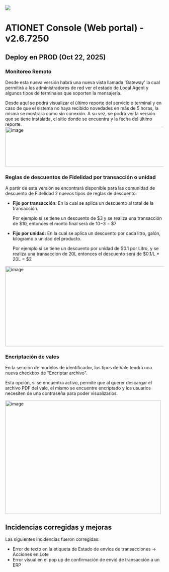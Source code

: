 <img src="https://github.com/Ationet/ationetdocs/raw/master/Content/Images/ATIOnetLogo_250x70.png" />
</p>

# ATIONET Console (Web portal) - v2.6.7250

## Deploy en PROD (Oct 22, 2025)

### Monitoreo Remoto
Desde esta nueva versión habrá una nueva vista llamada 'Gateway' la cual permitirá a los administradores de red ver el estado de Local Agent y algunos tipos de terminales que soporten la mensajería.

Desde aquí se podrá visualizar el último reporte del servicio o terminal y en caso de que el sistema no haya recibido novedades en más de 5 horas, la misma se mostrara como sin conexión.
A su vez, se podrá ver la versión que se tiene instalada, el sitio donde se encuentra y la fecha del último reporte.
<img width="873" height="127" alt="image" src="https://github.com/user-attachments/assets/ba80a809-c0c0-475e-92e9-2fd5697730b6" />

### Reglas de descuentos de Fidelidad por transacción o unidad
A partir de esta versión se encontrará disponible para las comunidad de descuento de Fidelidad 2 nuevos tipos de reglas de descuento: 
- **Fijo por transacción:** En la cual se aplica un descuento al total de la transacción.

  Por ejemplo si se tiene un descuento de $3 y se realiza una transacción de $10, entonces el monto final será de $10-$3 = $7
- **Fijo por unidad:** En la cual se aplica un descuento por cada litro, galón, kilogramo o unidad del producto.

  Por ejemplo si se tiene un descuento por unidad de $0.1 por Litro, y se realiza una transacción de 20L entonces el descuento será de $0.1/L * 20L = $2
  
<img width="606" height="255" alt="image" src="https://github.com/user-attachments/assets/b60c0b2d-a5cb-4323-8e9f-a6011efd43b3" />


### Encriptación de vales
En la sección de modelos de identificador, los tipos de Vale tendrá una nueva checkbox de "Encriptar archivo". 

Esta opción, si se encuentra activo, permite que al querer descargar el archivo PDF del vale, el mismo se encuentre encriptado y los usuarios necesiten de una contraseña para poder visualizarlos.

<img width="495" height="361" alt="image" src="https://github.com/user-attachments/assets/69a6f1d0-eafc-4d2a-ab15-e5919239e015" />


## Incidencias corregidas y mejoras  
Las siguientes incidencias fueron corregidas:  
- Error de texto en la etiqueta de Estado de envíos de transacciones -> Acciones en Lote
- Error visual en el pop up de confirmación de envió de transacción a un ERP
